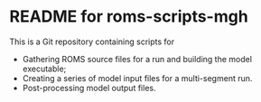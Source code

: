 # README for roms-scripts-mgh

This is a Git repository containing scripts for

* Gathering ROMS source files for a run and building the model executable;
* Creating a series of model input files for a multi-segment run.
* Post-processing model output files.

